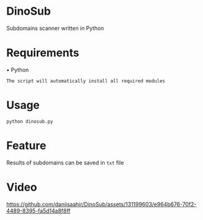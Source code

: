 # DinoSub
Subdomains scanner written in Python

# Requirements
• Python

`The script will automatically install all required modules`

# Usage
`python dinosub.py`

# Feature
Results of subdomains can be saved in `txt` file

# Video


https://github.com/daniisaahir/DinoSub/assets/131199603/e964b676-70f2-4489-8395-fa5d14a8f8ff

